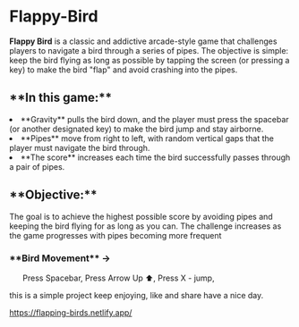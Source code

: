 # Flappy-Bird 
**Flappy Bird** is a classic and addictive arcade-style game that challenges players to navigate a bird through a series of pipes. The objective is simple: keep the bird flying as long as possible by tapping the screen (or pressing a key) to make the bird "flap" and avoid crashing into the pipes.


<h2>**In this game:**</h2>
<li>**Gravity** pulls the bird down, and the player must press the spacebar (or another designated key) to make the bird jump and stay airborne.</li>
<li>**Pipes** move from right to left, with random vertical gaps that the player must navigate the bird through.</li>
<li>**The score** increases each time the bird successfully passes through a pair of pipes.</li>

<h2>**Objective:**</h2>
The goal is to achieve the highest possible score by avoiding pipes and keeping the bird flying for as long as you can. The challenge increases as the game progresses with pipes becoming more frequent

<h3>**Bird Movement** -></h3>
<oL>
Press Spacebar,
Press Arrow Up ⬆️,
Press X - jump,
</oL>

this is a simple project 
keep enjoying,
like and share 
have a nice day.

https://flapping-birds.netlify.app/
